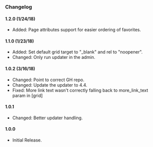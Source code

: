 ### Changelog


#### 1.2.0 (1/24/18)
* Added: Page attributes support for easier ordering of favorites.

#### 1.1.0 (1/23/18)
* Added: Set default grid target to "_blank" and rel to "noopener".
* Changed: Only run updater in the admin.

#### 1.0.2 (3/16/18)
* Changed: Point to correct GH repo.
* Changed: Update the updater to 4.4.
* Fixed: More link text wasn't correctly falling back to more_link_text param in [grid]

#### 1.0.1
* Changed: Better updater handling.

#### 1.0.0
* Initial Release.
